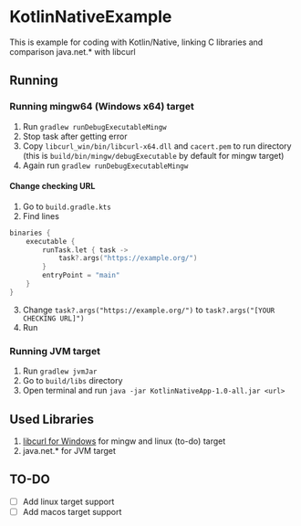 # KotlinNativeExample
This is example for coding with Kotlin/Native, linking C libraries and comparison java.net.* with libcurl

## Running
### Running mingw64 (Windows x64) target
1) Run `gradlew runDebugExecutableMingw`
2) Stop task after getting error
3) Copy `libcurl_win/bin/libcurl-x64.dll` and `cacert.pem` to run directory (this is `build/bin/mingw/debugExecutable` by default for mingw target)
4) Again run `gradlew runDebugExecutableMingw`
#### Change checking URL
1) Go to `build.gradle.kts`
2) Find lines 
```kt
binaries {
    executable {
        runTask.let { task ->
            task?.args("https://example.org/")
        }
        entryPoint = "main"
    }
}
```
3) Change `task?.args("https://example.org/")` to `task?.args("[YOUR CHECKING URL]")`
4) Run
### Running JVM target
1) Run `gradlew jvmJar`
2) Go to `build/libs` directory
3) Open terminal and run `java -jar KotlinNativeApp-1.0-all.jar <url>`
## Used Libraries
1) [libcurl for Windows](https://curl.se/windows/) for mingw and linux (to-do) target
2) java.net.* for JVM target
## TO-DO
- [ ] Add linux target support
- [ ] Add macos target support
